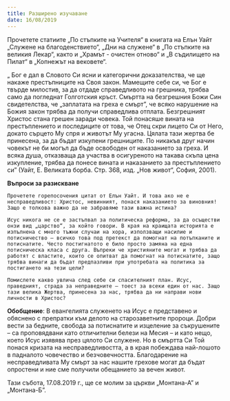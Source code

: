 ```yaml
---
title: Разширено изучаване
date: 16/08/2019
---
```


Прочетете статиите „По стъпките на Учителя“ в книгата на Елън Уайт „Служене на благоденствието“, „Дни на служене“ в „По стъпките на великия Лекар“, както и „Храмът - очистен отново“ и „В съдилището на Пилат“ в „Копнежът на вековете“.

„ Бог е дал в Словото Си ясни и категорични доказателства, че ще накаже престъпниците на Своя закон. Мамещите себе си, че Бог е твърде милостив, за да отдаде справедливото на грешника, трябва само да погледнат Голготския кръст. Смъртта на безгрешния Божи Син свидетелства, че „заплатата на греха е смърт”, че всяко нарушение на Божия закон трябва да получи справедлива отплата. Безгрешният Христос стана грешен заради човека. Той понасяше вината на престъплението и последиците от това, че Отец скри лицето Си от Него, докато сърцето Му спря и животът Му угасна. Цялата тази жертва бе принесена, за да бъдат изкупени грешниците. По никакъв друг начин човекът не би могъл да бъде освободен от наказанието за греха. И всяка душа, отказваща да участва в осигуреното на такава скъпа цена изкупление, трябва да понесе вината и наказанието за престъплението си” (Уайт, Е. Великата борба. Стр. 368, изд. „Нов живот“, София, 2001).

**Въпроси за разискване**

`Прочетете горепосочения цитат от Елън Уайт. И това ако не е несправедливост: Христос, невинният, понася наказанието за виновния! Защо е толкова важно да не забравяме тази важна истина?`

`Исус никога не се е застъпвал за политическа реформа, за да осъществи онзи вид „царство“, за който говори. В края на краищата историята е изпълнена с много тъжни случаи на хора, използващи насилие и потисничество – всичко това под претекст да помогнат на потъпканите и потиснатите. Често постигнатото е било просто замяна на една потисническа класа с друга. Въпреки че християните могат и трябва да работят с властите, които се опитват да помогнат на потиснатите, защо трябва винаги да бъдат предпазливи при употребата на политика за постигането на тези цели?`

`Помислете какво увлича след себе си спасителният план. Исус, праведният, страда за неправедните – тоест за всеки един от нас. Защо тази велика Жертва, принесена за нас, трябва да ни направи нови личности в Христос?`

**Обобщение**: В евангелията служенето на Исус е представено и обяснено с препратки към делото на старозаветните пророци. Добри вести за бедните, свобода за потиснатите и изцеление за съкрушените – са проповядвани като отличителни белези на Месия – и като нещо, което Исус изявява през цялото Си служене. Но в смъртта Си Той понася кризата на несправедливостта, а в края побеждава най-лошото в падналото човечество и безчовечността. Благодарение на несправедливата Му смърт за нас нашите грехове могат да бъдат опростени и ние сме получили обещанието за вечен живот.

Тази събота, 17.08.2019 г., ще се молим за църкви „Монтана-А” и „Монтана-Б”.